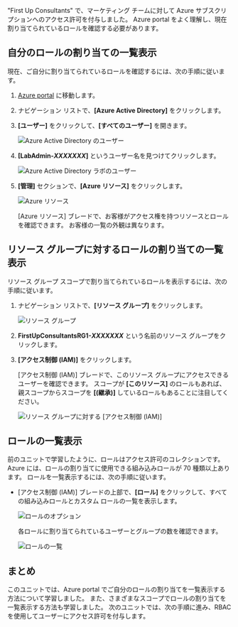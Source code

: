 "First Up Consultants" で、マーケティング チームに対して Azure サブスクリプションへのアクセス許可を付与しました。 Azure portal をよく理解し、現在割り当てられているロールを確認する必要があります。

## <a name="list-role-assignments-for-yourself"></a>自分のロールの割り当ての一覧表示

現在、ご自分に割り当てられているロールを確認するには、次の手順に従います。

1. [Azure portal](https://portal.azure.com/?azure-portal=true) に移動します。

1. ナビゲーション リストで、**[Azure Active Directory]** をクリックします。

1. **[ユーザー]** をクリックして、**[すべてのユーザー]** を開きます。

    ![Azure Active Directory のユーザー](../media-draft/4-aad-all-users.png)

1. **[LabAdmin-_XXXXXXX_]** というユーザー名を見つけてクリックします。

    ![Azure Active Directory ラボのユーザー](../media-draft/4-aad-all-users-lab.png)

1. **[管理]** セクションで、**[Azure リソース]** をクリックします。

    ![Azure リソース](../media-draft/4-aad-user-azure-resources.png)

    [Azure リソース] ブレードで、お客様がアクセス権を持つリソースとロールを確認できます。 お客様の一覧の外観は異なります。

## <a name="list-role-assignments-for-a-resource-group"></a>リソース グループに対するロールの割り当ての一覧表示

リソース グループ スコープで割り当てられているロールを表示するには、次の手順に従います。

1. ナビゲーション リストで、**[リソース グループ]** をクリックします。

   ![リソース グループ](../media-draft/4-resource-groups.png)

1. **FirstUpConsultantsRG1-_XXXXXXX_** という名前のリソース グループをクリックします。

1. **[アクセス制御 (IAM)]** をクリックします。

   [アクセス制御 (IAM)] ブレードで、このリソース グループにアクセスできるユーザーを確認できます。 スコープが **[このリソース]** のロールもあれば、親スコープからスコープを **[(継承)]** しているロールもあることに注目してください。

   ![リソース グループに対する [アクセス制御 (IAM)]](../media-draft/4-resource-group-access-control.png)

## <a name="list-roles"></a>ロールの一覧表示

前のユニットで学習したように、ロールはアクセス許可のコレクションです。 Azure には、ロールの割り当てに使用できる組み込みロールが 70 種類以上あります。 ロールを一覧表示するには、次の手順に従います。

- [アクセス制御 (IAM)] ブレードの上部で、**[ロール]** をクリックして、すべての組み込みロールとカスタム ロールの一覧を表示します。

   ![ロールのオプション](../media-draft/4-roles-option.png)

   各ロールに割り当てられているユーザーとグループの数を確認できます。

   ![ロールの一覧](../media-draft/4-roles-list.png)

## <a name="summary"></a>まとめ

このユニットでは、Azure portal でご自分のロールの割り当てを一覧表示する方法について学習しました。 また、さまざまなスコープでロールの割り当てを一覧表示する方法も学習しました。 次のユニットでは、次の手順に進み、RBAC を使用してユーザーにアクセス許可を付与します。

